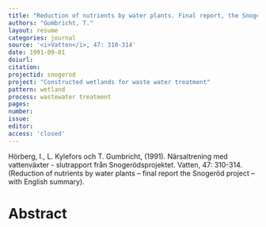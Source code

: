 ```yaml
---
title: "Reduction of nutrients by water plants. Final report, the Snogeroed project"
authors: "Gumbricht, T."
layout: resume
categories: journal
source: '<i>Vatten</i>, 47: 310-314'
date: 1991-09-01
doiurl:
citation:
projectid: snogerod
project: "Constructed wetlands for waste water treatment"
pattern: wetland
process: wastewater treatment
pages:
number:
issue:
editor:
access: 'closed'
---
```


Hörberg, I., L. Kylefors och T. Gumbricht, (1991). Närsaltrening med vattenväxter - slutrapport från Snogerödsprojektet. Vatten, 47: 310-314. (Reduction of nutrients by water plants – final report the Snogeröd project – with English summary).

<h1 class='foot-description'>Abstract</h1>
